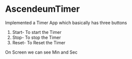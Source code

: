 # AscendeumTimer
Implemented a Timer App which basically has three buttons

1. Start- To start the Timer
2. Stop- To stop the Timer
3. Reset- To Reset the Timer

On Screen we can see Min and Sec
